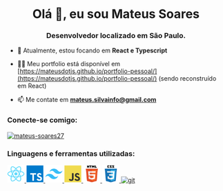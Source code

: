 <h1 align="center">Olá 👋, eu sou Mateus Soares</h1>
<h3 align="center">Desenvolvedor localizado em São Paulo.</h3>

- 🌱 Atualmente, estou focando em **React e Typescript**

- 👨‍💻 Meu portfolio está disponível em [https://mateusdotjs.github.io/portfolio-pessoal/](https://mateusdotjs.github.io/portfolio-pessoal/) (sendo reconstruído em React)

- 📫 Me contate em **mateus.silvainfo@gmail.com**

<h3 align="left">Conecte-se comigo:</h3>
<p align="left">
<a href="https://linkedin.com/in/mateus-soares27" target="blank"><img align="center" src="https://raw.githubusercontent.com/rahuldkjain/github-profile-readme-generator/master/src/images/icons/Social/linked-in-alt.svg" alt="mateus-soares27" height="30" width="40" /></a>
</p>

<h3 align="left">Linguagens e ferramentas utilizadas:</h3>
<p align="left"> 
  <a href="https://beta.reactjs.org/" target="_blank" rel="noreferrer"> 
    <img src="https://raw.githubusercontent.com/devicons/devicon/master/icons/react/react-original.svg" alt="react" width="40" height="40"/> 
  </a>
<a href="https://www.typescriptlang.org/" target="_blank" rel="noreferrer"> 
    <img src="https://github.com/devicons/devicon/blob/master/icons/typescript/typescript-plain.svg" alt="typescript" width="40" height="40"/> 
  </a>
  <a href="https://sass-lang.com" target="_blank" rel="noreferrer"> 
    <img src="https://github.com/devicons/devicon/blob/master/icons/tailwindcss/tailwindcss-plain.svg" alt="tailwind" width="40" height="40"/> 
  </a> 
  <a href="https://developer.mozilla.org/en-US/docs/Web/JavaScript" target="_blank" rel="noreferrer"> 
    <img src="https://raw.githubusercontent.com/devicons/devicon/master/icons/javascript/javascript-original.svg" alt="javascript" width="40" height="40"/> 
  </a>
  <a href="https://www.w3.org/html/" target="_blank" rel="noreferrer"> 
    <img src="https://raw.githubusercontent.com/devicons/devicon/master/icons/html5/html5-original-wordmark.svg" alt="html5" width="40" height="40"/> 
  </a> 
  <a href="https://www.w3schools.com/css/" target="_blank" rel="noreferrer"> 
  <img src="https://raw.githubusercontent.com/devicons/devicon/master/icons/css3/css3-original-wordmark.svg" alt="css3" width="40" height="40"/> 
  </a> 
  <a href="https://git-scm.com/" target="_blank" rel="noreferrer"> 
    <img src="https://www.vectorlogo.zone/logos/git-scm/git-scm-icon.svg" alt="git" width="40" height="40"/> 
  </a> 
</p>
